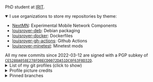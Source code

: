 PhD student at [IRIT](https://irit.fr).
<details open><summary>I use organizations to store my repositories by theme:</summary>
<ul>
  <li><a href="https://github.com/nextmn">NextMN</a>: Experimental Mobile Network Components
  <li><a href="https://github.com/louisroyer-deb">louisroyer-deb</a>: Debian packaging
  <li><a href="https://github.com/louisroyer-docker">louisroyer-docker</a>: Dockerfiles
  <li><a href="https://github.com/louisroyer-gh-actions">louisroyer-gh-actions</a>: Github Actions
  <li><a href="https://github.com/louisroyer-minetest">louisroyer-minetest</a>: Minetest mods

</ul>
</details>
All my new commits since 2022-03-12 are signed with a PGP subkey of <a href="https://github.com/louisroyer.gpg"><code>CE5288A058E278FD0ECD0072DA51DC0F63F0D32D</code></a>.

<details closed><summary>List of my git profiles (click to show)</summary>
<ul>
  <li>https://github.com/louisroyer
  <li>https://gitlab.com/lroyer
  <li>https://git.flavien.ovh/louis_royer
  <li>https://gitlab.gnome.org/lroyer
  <li>https://framagit.org/lroyer
  <li>https://notabug.org/louisroyer
</ul>
</details>

<details closed><summary>Profile picture credits</summary>
<ul><li><a href="https://commons.wikimedia.org/wiki/File:Pirate_Flag.svg">Oren neu dag, CC-BY-SA-3.0</a></li></ul>
</details>
<details closed><summary>Pinned branches</summary>
<ul>
  <li>Stage UERANSIM
    <ul>
      <li><a href="https://github.com/louisroyer/test-mec/tree/stage-ueransim">Docker Compose Infrastructure</a>
      <li><a href="https://github.com/louisroyer/UERANSIM/tree/handover">UERANSIM Handover</a>
    </ul>
</ul>
</details>
